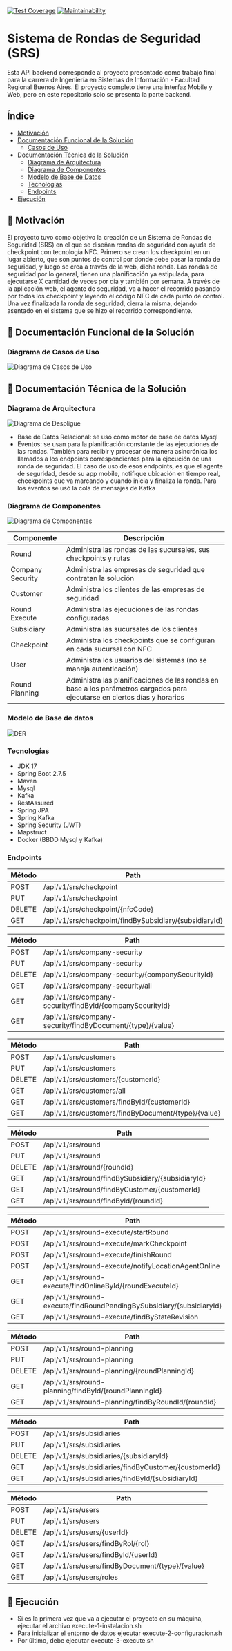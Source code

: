 [![Test Coverage](https://api.codeclimate.com/v1/badges/9dae1f1f51aaf7c83d0f8744aee6c85c4570c866e7d061e6368103f95706493c/test_coverage)](https://codeclimate.com/github/jonathanvictorica/api-sistema-rondas-seguridad-srs/test_coverage)
[![Maintainability](https://api.codeclimate.com/v1/badges/9dae1f1f51aaf7c83d0f8744aee6c85c4570c866e7d061e6368103f95706493c/maintainability)](https://codeclimate.com/github/jonathanvictorica/api-sistema-rondas-seguridad-srs/maintainability)


# Sistema de Rondas de Seguridad (SRS) 

   Esta API backend corresponde al proyecto presentado como trabajo final para la carrera de Ingeniería en Sistemas de Información - Facultad Regional Buenos Aires.
El proyecto completo tiene una interfaz Mobile y Web, pero en este repositorio solo se presenta la parte backend.

## Índice

- [Motivación](#-motivacin)
- [Documentación Funcional de la Solución](#-documentacin-funcional-de-la-solucin)
  - [Casos de Uso](#diagrama-de-casos-de-uso)
- [Documentación Técnica de la Solución](#-documentacin-tcnica-de-la-solucin)
  - [Diagrama de Arquitectura](#diagrama-de-arquitectura)
  - [Diagrama de Componentes](#diagrama-de-componentes)
  - [Modelo de Base de Datos](#-modelo-de-base-de-datos)
  - [Tecnologías](#-tecnologas)
  - [Endpoints](#-endpoints)
- [Ejecución](#-ejecucin)

## 🚀 Motivación

   El proyecto tuvo como objetivo la creación de un Sistema de Rondas de Seguridad (SRS) en el que se diseñan rondas de seguridad con ayuda de checkpoint con tecnología NFC.
Primero se crean los checkpoint en un lugar abierto, que son puntos de control por donde debe pasar la ronda de seguridad, y luego se crea a través de la web, dicha ronda.
Las rondas de seguridad por lo general, tienen una planificación ya estipulada, para ejecutarse X cantidad de veces por día y también por semana. 
A través de la aplicación web, el agente de seguridad, va a hacer el recorrido pasando por todos los checkpoint y leyendo el código NFC de cada punto de control. 
Una vez finalizada la ronda de seguridad, cierra la misma, dejando asentado en el sistema que se hizo el recorrido correspondiente. 

## 🚀 Documentación Funcional de la Solución
### Diagrama de Casos de Uso
![Diagrama de Casos de Uso](https://github.com/jonathanvictorica/api-sistema-rondas-seguridad-srs/blob/develop/doc/CasosUso.png)

## 🚀 Documentación Técnica de la Solución
### Diagrama de Arquitectura
![Diagrama de Despligue](https://github.com/jonathanvictorica/api-sistema-rondas-seguridad-srs/blob/develop/doc/Arquitectura.png)


* Base de Datos Relacional: se usó como motor de base de datos Mysql
* Eventos: se usan para la planificación constante de las ejecuciones de las rondas. También para recibir y procesar de manera asincrónica
los llamados a los endpoints correspondientes para la ejecución de una ronda de seguridad. El caso de uso de esos endpoints, es que el agente de seguridad,
desde su app mobile, notifique ubicación en tiempo real, checkpoints que va marcando y cuando inicia y finaliza la ronda. 
Para los eventos se usó la cola de mensajes de Kafka

### Diagrama de Componentes
![Diagrama de Componentes](https://github.com/jonathanvictorica/api-sistema-rondas-seguridad-srs/blob/develop/doc/componentes.png)

<table>
<thead><tr><th>Componente</th><th>Descripción</th></tr></thead>
<tbody>
  <tr><td>Round</td><td>Administra las rondas de las sucursales, sus checkpoints y rutas</td></tr>
  <tr><td>Company Security</td><td>Administra las empresas de seguridad que contratan la solución</td></tr>
  <tr><td>Customer</td><td>Administra los clientes de las empresas de seguridad</td></tr>
  <tr><td>Round Execute</td><td>Administra las ejecuciones de las rondas configuradas</td></tr>
  <tr><td>Subsidiary</td><td>Administra las sucursales de los clientes</td></tr>
  <tr><td>Checkpoint</td><td>Administra los checkpoints que se configuran en cada sucursal con NFC</td></tr>
  <tr><td>User</td><td>Administra los usuarios del sistemas (no se maneja autenticación)</td></tr>
  <tr><td>Round Planning</td><td>Administra las planificaciones de las rondas en base a los parámetros cargados para ejecutarse en ciertos días y horarios</td></tr>
</tbody>
</table>

### Modelo de Base de datos
![DER](https://github.com/jonathanvictorica/api-sistema-rondas-seguridad-srs/blob/develop/doc/der.png)



###  Tecnologías

* JDK 17
* Spring Boot 2.7.5
* Maven
* Mysql
* Kafka
* RestAssured
* Spring JPA
* Spring Kafka
* Spring Security (JWT)
* Mapstruct
* Docker (BBDD Mysql y Kafka)

###  Endpoints

<table>
<thead><tr><th>Método</th><th>Path</th></tr></thead>
<tbody>
  <tr><td>POST    </td><td>/api/v1/srs/checkpoint </td></tr>
  <tr><td>PUT     </td><td>/api/v1/srs/checkpoint </td></tr>
  <tr><td>DELETE  </td><td>/api/v1/srs/checkpoint/{nfcCode} </td></tr>
  <tr><td>GET     </td><td>/api/v1/srs/checkpoint/findBySubsidiary/{subsidiaryId} </td></tr>
</tbody>
</table>


<table>
<thead><tr><th>Método</th><th>Path</th></tr></thead>
<tbody>
  <tr><td>POST    </td><td>/api/v1/srs/company-security</td></tr>
  <tr><td>PUT     </td><td>/api/v1/srs/company-security</td></tr>
  <tr><td>DELETE  </td><td>/api/v1/srs/company-security/{companySecurityId}</td></tr>
  <tr><td>GET     </td><td>/api/v1/srs/company-security/all</td></tr>
  <tr><td>GET     </td><td>/api/v1/srs/company-security/findById/{companySecurityId}</td></tr>
  <tr><td>GET     </td><td>/api/v1/srs/company-security/findByDocument/{type}/{value}</td></tr>
</tbody>
</table>

<table>
<thead><tr><th>Método</th><th>Path</th></tr></thead>
<tbody>
  <tr><td>POST   </td><td>  /api/v1/srs/customers</td></tr>
  <tr><td>PUT    </td><td>  /api/v1/srs/customers</td></tr>
  <tr><td>DELETE </td><td> /api/v1/srs/customers/{customerId}</td></tr>
  <tr><td>GET    </td><td> /api/v1/srs/customers/all</td></tr>
  <tr><td>GET    </td><td> /api/v1/srs/customers/findById/{customerId}</td></tr>
  <tr><td>GET    </td><td> /api/v1/srs/customers/findByDocument/{type}/{value}</td></tr>
</tbody>
</table>


<table>
<thead><tr><th>Método</th><th>Path</th></tr></thead>
<tbody>
  <tr><td>POST   </td><td>/api/v1/srs/round</td></tr>
  <tr><td>PUT    </td><td>/api/v1/srs/round</td></tr>
  <tr><td>DELETE </td><td>/api/v1/srs/round/{roundId}</td></tr>
  <tr><td>GET    </td><td>/api/v1/srs/round/findBySubsidiary/{subsidiaryId}</td></tr>
  <tr><td>GET    </td><td>/api/v1/srs/round/findByCustomer/{customerId}</td></tr>
  <tr><td>GET    </td><td>/api/v1/srs/round/findById/{roundId}</td></tr>
</tbody>
</table>


<table>
<thead><tr><th>Método</th><th>Path</th></tr></thead>
<tbody>
  <tr><td>POST</td><td> /api/v1/srs/round-execute/startRound</td></tr>
  <tr><td>POST</td><td> /api/v1/srs/round-execute/markCheckpoint</td></tr>
  <tr><td>POST</td><td> /api/v1/srs/round-execute/finishRound</td></tr>
  <tr><td>POST</td><td> /api/v1/srs/round-execute/notifyLocationAgentOnline</td></tr>
  <tr><td>GET </td><td>/api/v1/srs/round-execute/findOnlineById/{roundExecuteId}</td></tr>
  <tr><td>GET </td><td>/api/v1/srs/round-execute/findRoundPendingBySubsidiary/{subsidiaryId}</td></tr>
  <tr><td>GET </td><td>/api/v1/srs/round-execute/findByStateRevision</td></tr>
</tbody>
</table>


<table>
<thead><tr><th>Método</th><th>Path</th></tr></thead>
<tbody>
  <tr><td>POST  </td><td> /api/v1/srs/round-planning</td></tr>
  <tr><td>PUT   </td><td> /api/v1/srs/round-planning</td></tr>
  <tr><td>DELETE</td><td> /api/v1/srs/round-planning/{roundPlanningId}</td></tr>
  <tr><td>GET   </td><td> /api/v1/srs/round-planning/findById/{roundPlanningId}</td></tr>
  <tr><td>GET   </td><td> /api/v1/srs/round-planning/findByRoundId/{roundId}</td></tr>
</tbody>
</table>


<table>
<thead><tr><th>Método</th><th>Path</th></tr></thead>
<tbody>
  <tr><td>POST   </td><td>/api/v1/srs/subsidiaries</td></tr>
  <tr><td>PUT    </td><td>/api/v1/srs/subsidiaries</td></tr>
  <tr><td>DELETE </td><td>/api/v1/srs/subsidiaries/{subsidiaryId}</td></tr>
  <tr><td>GET    </td><td>/api/v1/srs/subsidiaries/findByCustomer/{customerId}</td></tr>
  <tr><td>GET    </td><td>/api/v1/srs/subsidiaries/findById/{subsidiaryId}</td></tr>
</tbody>
</table>


<table>
<thead><tr><th>Método</th><th>Path</th></tr></thead>
<tbody>
  <tr><td>POST   </td><td>/api/v1/srs/users</td></tr>
  <tr><td>PUT    </td><td>/api/v1/srs/users</td></tr>
  <tr><td>DELETE </td><td>/api/v1/srs/users/{userId}</td></tr>
  <tr><td>GET    </td><td>/api/v1/srs/users/findByRol/{rol}</td></tr>
  <tr><td>GET    </td><td>/api/v1/srs/users/findById/{userId}</td></tr>
  <tr><td>GET    </td><td>/api/v1/srs/users/findByDocument/{type}/{value}</td></tr>
  <tr><td>GET    </td><td>/api/v1/srs/users/roles</td></tr>
</tbody>
</table>



## 🚀 Ejecución

* Si es la primera vez que va a ejecutar el proyecto en su máquina, ejecutar el archivo execute-1-instalacion.sh
* Para inicializar el entorno de datos ejecutar execute-2-configuracion.sh
* Por último, debe ejecutar execute-3-execute.sh




